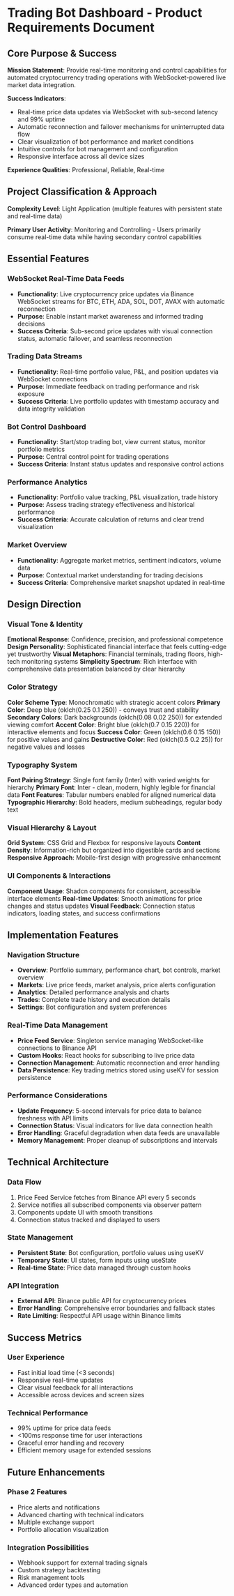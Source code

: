 # Trading Bot Dashboard - Product Requirements Document

## Core Purpose & Success

**Mission Statement**: Provide real-time monitoring and control capabilities for automated cryptocurrency trading operations with WebSocket-powered live market data integration.

**Success Indicators**: 
- Real-time price data updates via WebSocket with sub-second latency and 99% uptime
- Automatic reconnection and failover mechanisms for uninterrupted data flow
- Clear visualization of bot performance and market conditions
- Intuitive controls for bot management and configuration
- Responsive interface across all device sizes

**Experience Qualities**: Professional, Reliable, Real-time

## Project Classification & Approach

**Complexity Level**: Light Application (multiple features with persistent state and real-time data)

**Primary User Activity**: Monitoring and Controlling - Users primarily consume real-time data while having secondary control capabilities

## Essential Features

### WebSocket Real-Time Data Feeds
- **Functionality**: Live cryptocurrency price updates via Binance WebSocket streams for BTC, ETH, ADA, SOL, DOT, AVAX with automatic reconnection
- **Purpose**: Enable instant market awareness and informed trading decisions
- **Success Criteria**: Sub-second price updates with visual connection status, automatic failover, and seamless reconnection

### Trading Data Streams
- **Functionality**: Real-time portfolio value, P&L, and position updates via WebSocket connections
- **Purpose**: Immediate feedback on trading performance and risk exposure
- **Success Criteria**: Live portfolio updates with timestamp accuracy and data integrity validation

### Bot Control Dashboard
- **Functionality**: Start/stop trading bot, view current status, monitor portfolio metrics
- **Purpose**: Central control point for trading operations
- **Success Criteria**: Instant status updates and responsive control actions

### Performance Analytics
- **Functionality**: Portfolio value tracking, P&L visualization, trade history
- **Purpose**: Assess trading strategy effectiveness and historical performance
- **Success Criteria**: Accurate calculation of returns and clear trend visualization

### Market Overview
- **Functionality**: Aggregate market metrics, sentiment indicators, volume data
- **Purpose**: Contextual market understanding for trading decisions
- **Success Criteria**: Comprehensive market snapshot updated in real-time

## Design Direction

### Visual Tone & Identity
**Emotional Response**: Confidence, precision, and professional competence
**Design Personality**: Sophisticated financial interface that feels cutting-edge yet trustworthy
**Visual Metaphors**: Financial terminals, trading floors, high-tech monitoring systems
**Simplicity Spectrum**: Rich interface with comprehensive data presentation balanced by clear hierarchy

### Color Strategy
**Color Scheme Type**: Monochromatic with strategic accent colors
**Primary Color**: Deep blue (oklch(0.25 0.1 250)) - conveys trust and stability
**Secondary Colors**: Dark backgrounds (oklch(0.08 0.02 250)) for extended viewing comfort
**Accent Color**: Bright blue (oklch(0.7 0.15 220)) for interactive elements and focus
**Success Color**: Green (oklch(0.6 0.15 150)) for positive values and gains
**Destructive Color**: Red (oklch(0.5 0.2 25)) for negative values and losses

### Typography System
**Font Pairing Strategy**: Single font family (Inter) with varied weights for hierarchy
**Primary Font**: Inter - clean, modern, highly legible for financial data
**Font Features**: Tabular numbers enabled for aligned numerical data
**Typographic Hierarchy**: Bold headers, medium subheadings, regular body text

### Visual Hierarchy & Layout
**Grid System**: CSS Grid and Flexbox for responsive layouts
**Content Density**: Information-rich but organized into digestible cards and sections
**Responsive Approach**: Mobile-first design with progressive enhancement

### UI Components & Interactions
**Component Usage**: Shadcn components for consistent, accessible interface elements
**Real-time Updates**: Smooth animations for price changes and status updates
**Visual Feedback**: Connection status indicators, loading states, and success confirmations

## Implementation Features

### Navigation Structure
- **Overview**: Portfolio summary, performance chart, bot controls, market overview
- **Markets**: Live price feeds, market analysis, price alerts configuration
- **Analytics**: Detailed performance analysis and charts
- **Trades**: Complete trade history and execution details
- **Settings**: Bot configuration and system preferences

### Real-Time Data Management
- **Price Feed Service**: Singleton service managing WebSocket-like connections to Binance API
- **Custom Hooks**: React hooks for subscribing to live price data
- **Connection Management**: Automatic reconnection and error handling
- **Data Persistence**: Key trading metrics stored using useKV for session persistence

### Performance Considerations
- **Update Frequency**: 5-second intervals for price data to balance freshness with API limits
- **Connection Status**: Visual indicators for live data connection health
- **Error Handling**: Graceful degradation when data feeds are unavailable
- **Memory Management**: Proper cleanup of subscriptions and intervals

## Technical Architecture

### Data Flow
1. Price Feed Service fetches from Binance API every 5 seconds
2. Service notifies all subscribed components via observer pattern
3. Components update UI with smooth transitions
4. Connection status tracked and displayed to users

### State Management
- **Persistent State**: Bot configuration, portfolio values using useKV
- **Temporary State**: UI states, form inputs using useState
- **Real-time State**: Price data managed through custom hooks

### API Integration
- **External API**: Binance public API for cryptocurrency prices
- **Error Handling**: Comprehensive error boundaries and fallback states
- **Rate Limiting**: Respectful API usage within Binance limits

## Success Metrics

### User Experience
- Fast initial load time (<3 seconds)
- Responsive real-time updates
- Clear visual feedback for all interactions
- Accessible across devices and screen sizes

### Technical Performance
- 99% uptime for price data feeds
- <100ms response time for user interactions
- Graceful error handling and recovery
- Efficient memory usage for extended sessions

## Future Enhancements

### Phase 2 Features
- Price alerts and notifications
- Advanced charting with technical indicators
- Multiple exchange support
- Portfolio allocation visualization

### Integration Possibilities
- Webhook support for external trading signals
- Custom strategy backtesting
- Risk management tools
- Advanced order types and automation